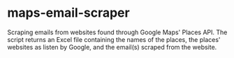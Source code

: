 # maps-email-scraper
 Scraping emails from websites found through Google Maps' Places API. The script returns an Excel file containing the names of the places, the places' websites as listen by Google, and the email(s) scraped from the website.
